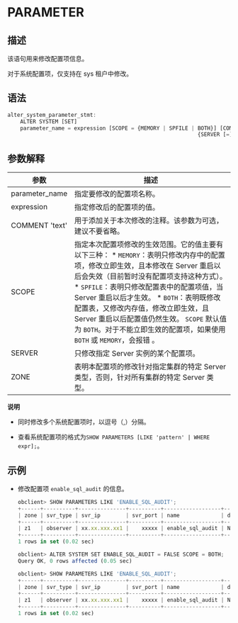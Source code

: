 PARAMETER 
==============================



描述 
-----------------------

该语句用来修改配置项信息。

对于系统配置项，仅支持在 sys 租户中修改。

语法 
-----------------------

```javascript
alter_system_parameter_stmt:
    ALTER SYSTEM [SET]
    parameter_name = expression [SCOPE = {MEMORY | SPFILE | BOTH}] [COMMENT [=] 'text']
                                                            {SERVER [=] 'ip:port' | ZONE [=] 'zone'};
```



参数解释 
-------------------------



|     **参数**     |                                                                                                                                                                                                   **描述**                                                                                                                                                                                                    |
|----------------|-------------------------------------------------------------------------------------------------------------------------------------------------------------------------------------------------------------------------------------------------------------------------------------------------------------------------------------------------------------------------------------------------------------|
| parameter_name | 指定要修改的配置项名称。                                                                                                                                                                                                                                                                                                                                                                                                |
| expression     | 指定修改后的配置项的值。                                                                                                                                                                                                                                                                                                                                                                                                |
| COMMENT 'text' | 用于添加关于本次修改的注释。该参数为可选，建议不要省略。                                                                                                                                                                                                                                                                                                                                                                                |
| SCOPE          | 指定本次配置项修改的生效范围。它的值主要有以下三种： * `MEMORY`：表明只修改内存中的配置项，修改立即生效，且本修改在 Server 重启以后会失效（目前暂时没有配置项支持这种方式）。   * `SPFILE`：表明只修改配置表中的配置项值，当 Server 重启以后才生效。   * `BOTH`：表明既修改配置表，又修改内存值，修改立即生效，且 Server 重启以后配置值仍然生效。    `SCOPE` 默认值为 `BOTH`。对于不能立即生效的配置项，如果使用 `BOTH` 或 `MEMORY`，会报错 。 |
| SERVER         | 只修改指定 Server 实例的某个配置项。                                                                                                                                                                                                                                                                                                                                                                                      |
| ZONE           | 表明本配置项的修改针对指定集群的特定 Server 类型，否则，针对所有集群的特定 Server 类型。                                                                                                                                                                                                                                                                                                                                                        |


**说明**



* 同时修改多个系统配置项时，以逗号（,）分隔。

  

* 查看系统配置项的格式为`SHOW PARAMETERS [LIKE 'pattern' | WHERE expr];`。

  




示例 
-----------------------

* 修改配置项 `enable_sql_audit` 的信息。

  ```javascript
  obclient> SHOW PARAMETERS LIKE 'ENABLE_SQL_AUDIT';
  +------+----------+---------------+----------+------------------+-----------+-------+---------------------------------------------------------------------------------------------------------------+----------+---------+---------+-------------------+
  | zone | svr_type | svr_ip        | svr_port | name             | data_type | value | info                                                                                                          | section  | scope   | source  | edit_level        |
  +------+----------+---------------+----------+------------------+-----------+-------+---------------------------------------------------------------------------------------------------------------+----------+---------+---------+-------------------+
  | z1   | observer | xx.xx.xxx.xx1 |    xxxxx | enable_sql_audit | NULL      | True  | specifies whether SQL audit is turned on. The default value is TRUE. Value: TRUE: turned on FALSE: turned off | OBSERVER | CLUSTER | DEFAULT | DYNAMIC_EFFECTIVE |
  +------+----------+---------------+----------+------------------+-----------+-------+---------------------------------------------------------------------------------------------------------------+----------+---------+---------+-------------------+
  1 rows in set (0.02 sec)
  
  obclient> ALTER SYSTEM SET ENABLE_SQL_AUDIT = FALSE SCOPE = BOTH;
  Query OK, 0 rows affected (0.05 sec)
  
  obclient> SHOW PARAMETERS LIKE 'ENABLE_SQL_AUDIT';
  +------+----------+---------------+----------+------------------+-----------+-------+---------------------------------------------------------------------------------------------------------------+----------+---------+---------+-------------------+
  | zone | svr_type | svr_ip        | svr_port | name             | data_type | value | info                                                                                                          | section  | scope   | source  | edit_level        |
  +------+----------+---------------+----------+------------------+-----------+-------+---------------------------------------------------------------------------------------------------------------+----------+---------+---------+-------------------+
  | z1   | observer | xx.xx.xxx.xx1 |    xxxxx | enable_sql_audit | NULL      | False | specifies whether SQL audit is turned on. The default value is TRUE. Value: TRUE: turned on FALSE: turned off | OBSERVER | CLUSTER | DEFAULT | DYNAMIC_EFFECTIVE |
  +------+----------+---------------+----------+------------------+-----------+-------+---------------------------------------------------------------------------------------------------------------+----------+---------+---------+-------------------+
  1 rows in set (0.02 sec)
  ```

  



